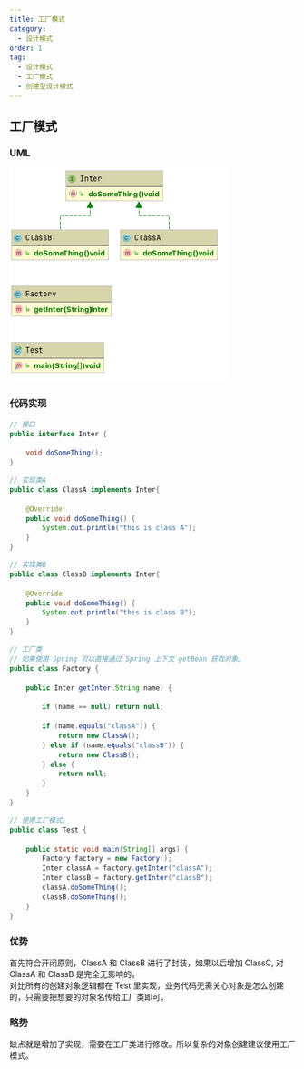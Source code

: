 ```yaml
---
title: 工厂模式
category:
  - 设计模式
order: 1
tag:
  - 设计模式
  - 工厂模式
  - 创建型设计模式
---
```


## 工厂模式
### UML

![工厂模式UML](factory.png)


### 代码实现

```java
// 接口
public interface Inter {

    void doSomeThing();
}
```

```java
// 实现类A
public class ClassA implements Inter{

    @Override
    public void doSomeThing() {
        System.out.println("this is class A");
    }
}
```

```java
// 实现类B
public class ClassB implements Inter{

    @Override
    public void doSomeThing() {
        System.out.println("this is class B");
    }
}
```

```java
// 工厂类
// 如果使用 Spring 可以直接通过 Spring 上下文 getBean 获取对象。
public class Factory {

    public Inter getInter(String name) {

        if (name == null) return null;

        if (name.equals("classA")) {
            return new ClassA();
        } else if (name.equals("classB")) {
            return new ClassB();
        } else {
            return null;
        }
    }
}
```

```java
// 使用工厂模式。
public class Test {

    public static void main(String[] args) {
        Factory factory = new Factory();
        Inter classA = factory.getInter("classA");
        Inter classB = factory.getInter("classB");
        classA.doSomeThing();
        classB.doSomeThing();
    }
}
```

### 优势
首先符合开闭原则，ClassA 和 ClassB 进行了封装，如果以后增加 ClassC, 对 ClassA 和 ClassB 是完全无影响的。  
对比所有的创建对象逻辑都在 Test 里实现，业务代码无需关心对象是怎么创建的，只需要把想要的对象名传给工厂类即可。  
### 略势
缺点就是增加了实现，需要在工厂类进行修改。所以复杂的对象创建建议使用工厂模式。